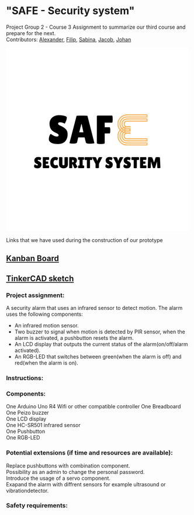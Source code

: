 # "SAFE - Security system"   
Project Group 2 - Course 3
Assignment to summarize our third course and prepare for the next.  
Contributors: [Alexander](https://github.com/alexanderchasacademy), [Filip](https://github.com/Filipanderssondev), [Sabina](https://github.com/binasime), [Jacob](https://github.com/jalis00), [Johan](https://github.com/bubba-94)  

![SAFE Security system](https://github.com/Filipanderssondev/course3_projectgroup2_security_system/blob/main/SAF.png)  

Links that we have used during the construction of our prototype
## [Kanban Board](https://github.com/users/Filipanderssondev/projects/6)

## [TinkerCAD sketch](https://www.tinkercad.com/things/5uBEkDFoMVf/editel?returnTo=%2Fdashboard%2Fcollections%2FlpoVdsgYDhd%2Fcircuits&sharecode=g7MacNAFKvwASCkBhs4NBxaIz7i4_q1bs9MvRA8sCxU)   

### Project assignment:  
A security alarm that uses an infrared sensor to detect motion. The alarm uses the following components:   
* An infrared motion sensor.  
* Two buzzer to signal when motion is detected by PIR sensor, when the alarm is activated, a pushbutton resets the alarm.    
* An LCD display that outputs the current status of the alarm(on/off/alarm activated).
* An RGB-LED that switches between green(when the alarm is off) and red(when the alarm is on).

### Instructions:

### Components: 
One Arduino Uno R4 Wifi or other compatible controller
One Breadboard 
One Peizo buzzer    
One LCD display  
One HC-SR501 infrared sensor  
One Pushbutton  
One RGB-LED  

### Potential extensions (if time and resources are available):  

Replace pushbuttons with combination component.  
Possibility as an admin to change the personal password.  
Introduce the usage of a servo component.  
Exapand the alarm with diffrent sensors for example ultrasound or vibrationdetector.  

### Safety requirements:  
